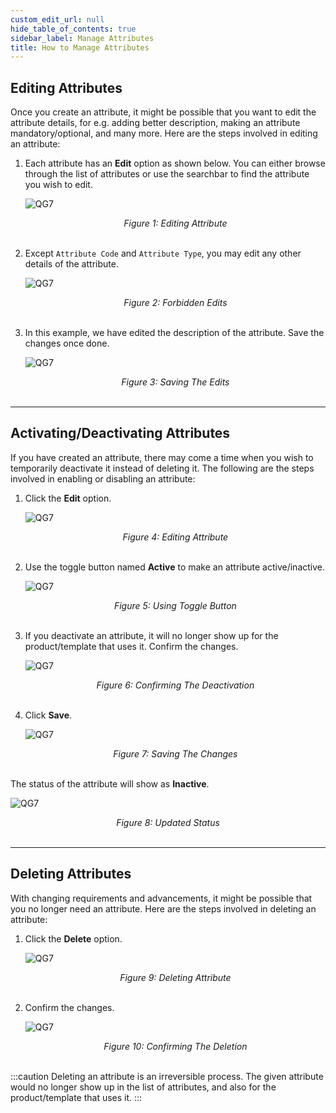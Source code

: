 ```yaml
---
custom_edit_url: null
hide_table_of_contents: true
sidebar_label: Manage Attributes
title: How to Manage Attributes
---
```


## Editing Attributes

Once you create an attribute, it might be possible that you want to edit the attribute details, for e.g. adding better description, making an attribute mandatory/optional, and many more. Here are the steps involved in editing an attribute:

1. Each attribute has an **Edit** option as shown below. You can either browse through the list of attributes or use the searchbar to find the attribute you wish to edit.

    ![QG7](https://cdn.pixelbin.io/v2/doc/original/vms/attribute/edit.png)
    <center><em>Figure 1: Editing Attribute</em></center><br />

2. Except `Attribute Code` and `Attribute Type`, you may edit any other details of the attribute.

    ![QG7](https://cdn.pixelbin.io/v2/doc/original/vms/attribute/non-editable.png)
    <center><em>Figure 2: Forbidden Edits </em></center><br />

3. In this example, we have edited the description of the attribute. Save the changes once done.

    ![QG7](https://cdn.pixelbin.io/v2/doc/original/vms/attribute/editing.png)
    <center><em>Figure 3: Saving The Edits</em></center><br />

---

## Activating/Deactivating Attributes

If you have created an attribute, there may come a time when you wish to temporarily deactivate it instead of deleting it. The following are the steps involved in enabling or disabling an attribute:

1. Click the **Edit** option.

    ![QG7](https://cdn.pixelbin.io/v2/doc/original/vms/attribute/edit.png)
    <center><em>Figure 4: Editing Attribute</em></center><br />

2. Use the toggle button named **Active** to make an attribute active/inactive.

    ![QG7](https://cdn.pixelbin.io/v2/doc/original/vms/attribute/deactivate.png)
    <center><em>Figure 5: Using Toggle Button</em></center><br />

3. If you deactivate an attribute, it will no longer show up for the product/template that uses it. Confirm the changes.

    ![QG7](https://cdn.pixelbin.io/v2/doc/original/vms/attribute/confirmation.png)
    <center><em>Figure 6: Confirming The Deactivation</em></center><br />

4. Click **Save**.

    ![QG7](https://cdn.pixelbin.io/v2/doc/original/vms/attribute/save.png)
    <center><em>Figure 7: Saving The Changes</em></center><br />

The status of the attribute will show as **Inactive**.

![QG7](https://cdn.pixelbin.io/v2/doc/original/vms/attribute/inactive-status.png)
<center><em>Figure 8: Updated Status</em></center><br />

---

## Deleting Attributes

With changing requirements and advancements, it might be possible that you no longer need an attribute. Here are the steps involved in deleting an attribute:

1. Click the **Delete** option.

    ![QG7](https://cdn.pixelbin.io/v2/doc/original/vms/attribute/delete.png)
    <center><em>Figure 9: Deleting Attribute</em></center><br />

2. Confirm the changes.

    ![QG7](https://cdn.pixelbin.io/v2/doc/original/vms/attribute/confirm-delete.png)
    <center><em>Figure 10: Confirming The Deletion</em></center><br />

:::caution
Deleting an attribute is an irreversible process. The given attribute would no longer show up in the list of attributes, and also for the product/template that uses it.
:::



